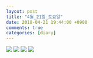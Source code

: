 ```yaml
---
layout: post
title: "4월_21일_토요일"
date: 2018-04-21 19:44:00 +0900
comments: true 
categories: [diary] 
---
```

![](http://blogfiles3.naver.net/MjAxODA0MjFfMjUw/MDAxNTI0MzA3NDU1Njc3.cCkwIkfs9ztjCrhtJ9HfZ7yJUYQZOeJSl9cawxWdoC4g.drckgJoDP-Dn_FFBbXFLuDXywTJ738K3NoMh1gACiAsg.JPEG.hotleve/NaverBlog_20180421_194334_00.jpg) 
![](http://blogfiles12.naver.net/MjAxODA0MjFfMjY4/MDAxNTI0MzA3NDU4NDA1.0RizuhWC7W6sbXgDCAKJl2DPj8XP6-e05iddjm7B93Ig.iC8Pmp9--lzzDmJyEfB6r15rPvgUkZ_VkQ7vQXnqM3Ag.JPEG.hotleve/NaverBlog_20180421_194415_01.jpg) 
![](http://blogfiles15.naver.net/MjAxODA0MjFfMTA2/MDAxNTI0MzA3NDgxOTg4.UziekAWDDVUA3fJsCu3GBrtlyDVF4o7UA_tEEGFQ_ocg.Zui7kfdzLM7YX3VBeEK4FgypVZyWba1omexZBx9Ict0g.JPEG.hotleve/NaverBlog_20180421_194441_30.jpg) 
![](http://blogfiles13.naver.net/MjAxODA0MjFfMjE5/MDAxNTI0MzA3NDgyOTA4.5Q_WEymXqL8rwX8xlaeiFlkv8icsPpdzeYwi532xnoMg.Qsb30twtJOXIZnBsLrQAwei-khAKxz9RjQgfFNeZeGgg.JPEG.hotleve/NaverBlog_20180421_194442_31.jpg) 
